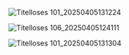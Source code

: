 ![Titelloses 101_20250405131224](https://github.com/user-attachments/assets/dd488a18-1399-475a-bc4e-9092282ffac3)

![Titelloses 106_20250405124111](https://github.com/user-attachments/assets/b766845b-0f40-4a6d-bc7c-e794b3812b7a)

![Titelloses 101_20250405131304](https://github.com/user-attachments/assets/e1ba8e33-84a4-41c3-800b-a459d7905b82)
